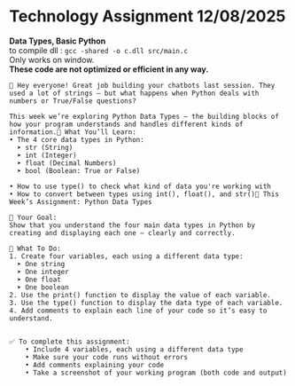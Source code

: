 # Technology Assignment 12/08/2025
**Data Types, Basic Python**
<br>to compile dll : 
```gcc -shared -o c.dll src/main.c```
<br>Only works on window.
<br>**These code are not optimized or efficient in any way.**
```
👋 Hey everyone! Great job building your chatbots last session. They used a lot of strings — but what happens when Python deals with numbers or True/False questions?

This week we’re exploring Python Data Types — the building blocks of how your program understands and handles different kinds of information.🧠 What You’ll Learn:
• The 4 core data types in Python:
  ➤ str (String)
  ➤ int (Integer)
  ➤ float (Decimal Numbers)
  ➤ bool (Boolean: True or False)

• How to use type() to check what kind of data you're working with
• How to convert between types using int(), float(), and str()📌 This Week’s Assignment: Python Data Types

🎯 Your Goal:
Show that you understand the four main data types in Python by creating and displaying each one — clearly and correctly.

🔧 What To Do:
1. Create four variables, each using a different data type:
  ➤ One string
  ➤ One integer
  ➤ One float
  ➤ One boolean
2. Use the print() function to display the value of each variable.
3. Use the type() function to display the data type of each variable.
4. Add comments to explain each line of your code so it’s easy to understand.


✅ To complete this assignment:
    • Include 4 variables, each using a different data type
    • Make sure your code runs without errors
    • Add comments explaining your code
    • Take a screenshot of your working program (both code and output)
```